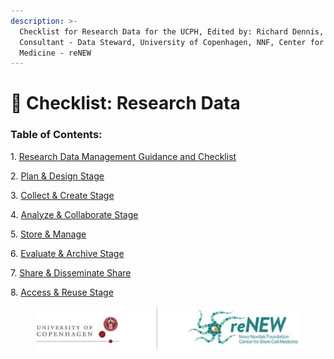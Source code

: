 ```yaml
---
description: >-
  Checklist for Research Data for the UCPH, Edited by: Richard Dennis, Research
  Consultant - Data Steward, University of Copenhagen, NNF, Center for Stem Cell
  Medicine - reNEW
---
```


# 🔴 Checklist: Research Data

### Table of Contents:

1\. [Research Data Management Guidance and Checklist](research-data-guidance-and-checklist.md)

2\. [Plan & Design Stage](plan-and-design-stage.md)

3\. [Collect & Create Stage](collect-and-create-stage.md)

4\. [Analyze & Collaborate Stage](analyze-and-collaborate-stage.md)

5\. [Store & Manage](store-and-manage.md)

6\. [Evaluate & Archive Stage](evaluate-and-archive-stage.md)

7\. [Share & Disseminate Share](share-and-disseminate-share.md)

8\. [Access & Reuse Stage](access-and-reuse-stage.md)

<figure><img src="../../.gitbook/assets/ccc (1).jpg" alt=""><figcaption></figcaption></figure>
